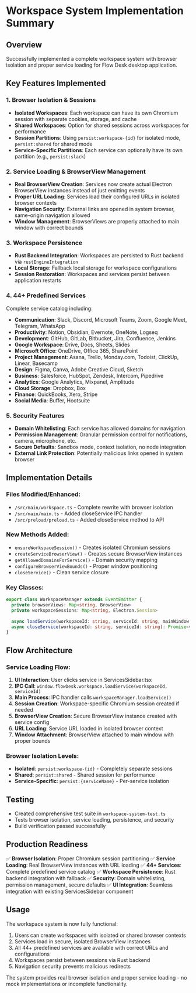 # Workspace System Implementation Summary

## Overview
Successfully implemented a complete workspace system with browser isolation and proper service loading for Flow Desk desktop application.

## Key Features Implemented

### 1. Browser Isolation & Sessions
- **Isolated Workspaces**: Each workspace can have its own Chromium session with separate cookies, storage, and cache
- **Shared Workspaces**: Option for shared sessions across workspaces for performance
- **Session Partitions**: Using `persist:workspace-{id}` for isolated mode, `persist:shared` for shared mode
- **Service-Specific Partitions**: Each service can optionally have its own partition (e.g., `persist:slack`)

### 2. Service Loading & BrowserView Management
- **Real BrowserView Creation**: Services now create actual Electron BrowserView instances instead of just emitting events
- **Proper URL Loading**: Services load their configured URLs in isolated browser contexts
- **Navigation Security**: External links are opened in system browser, same-origin navigation allowed
- **Window Management**: BrowserViews are properly attached to main window with correct bounds

### 3. Workspace Persistence
- **Rust Backend Integration**: Workspaces are persisted to Rust backend via `rustEngineIntegration`
- **Local Storage**: Fallback local storage for workspace configurations
- **Session Restoration**: Workspaces and services persist between application restarts

### 4. 44+ Predefined Services
Complete service catalog including:
- **Communication**: Slack, Discord, Microsoft Teams, Zoom, Google Meet, Telegram, WhatsApp
- **Productivity**: Notion, Obsidian, Evernote, OneNote, Logseq
- **Development**: GitHub, GitLab, Bitbucket, Jira, Confluence, Jenkins
- **Google Workspace**: Drive, Docs, Sheets, Slides
- **Microsoft Office**: OneDrive, Office 365, SharePoint
- **Project Management**: Asana, Trello, Monday.com, Todoist, ClickUp, Linear, Basecamp
- **Design**: Figma, Canva, Adobe Creative Cloud, Sketch
- **Business**: Salesforce, HubSpot, Zendesk, Intercom, Pipedrive
- **Analytics**: Google Analytics, Mixpanel, Amplitude
- **Cloud Storage**: Dropbox, Box
- **Finance**: QuickBooks, Xero, Stripe
- **Social Media**: Buffer, Hootsuite

### 5. Security Features
- **Domain Whitelisting**: Each service has allowed domains for navigation
- **Permission Management**: Granular permission control for notifications, camera, microphone, etc.
- **Secure Defaults**: Sandbox mode, context isolation, no node integration
- **External Link Protection**: Potentially malicious links opened in system browser

## Implementation Details

### Files Modified/Enhanced:
- `/src/main/workspace.ts` - Complete rewrite with browser isolation
- `/src/main/main.ts` - Added closeService IPC handler
- `/src/preload/preload.ts` - Added closeService method to API

### New Methods Added:
- `ensureWorkspaceSession()` - Creates isolated Chromium sessions
- `createServiceBrowserView()` - Creates secure BrowserView instances
- `getAllowedDomainsForService()` - Domain security mapping
- `configureBrowserViewBounds()` - Proper window positioning
- `closeService()` - Clean service closure

### Key Classes:
```typescript
export class WorkspaceManager extends EventEmitter {
  private browserViews: Map<string, BrowserView>
  private workspaceSessions: Map<string, Electron.Session>
  
  async loadService(workspaceId: string, serviceId: string, mainWindow: BrowserWindow): Promise<BrowserView>
  async closeService(workspaceId: string, serviceId: string): Promise<void>
}
```

## Flow Architecture

### Service Loading Flow:
1. **UI Interaction**: User clicks service in ServicesSidebar.tsx
2. **IPC Call**: `window.flowDesk.workspace.loadService(workspaceId, serviceId)`
3. **Main Process**: IPC handler calls `workspaceManager.loadService()`
4. **Session Creation**: Workspace-specific Chromium session created if needed
5. **BrowserView Creation**: Secure BrowserView instance created with service config
6. **URL Loading**: Service URL loaded in isolated browser context
7. **Window Attachment**: BrowserView attached to main window with proper bounds

### Browser Isolation Levels:
- **Isolated**: `persist:workspace-{id}` - Completely separate sessions
- **Shared**: `persist:shared` - Shared session for performance
- **Service-Specific**: `persist:{serviceName}` - Per-service isolation

## Testing
- Created comprehensive test suite in `workspace-system-test.ts`
- Tests browser isolation, service loading, persistence, and security
- Build verification passed successfully

## Production Readiness
✅ **Browser Isolation**: Proper Chromium session partitioning
✅ **Service Loading**: Real BrowserView instances with URL loading
✅ **44+ Services**: Complete predefined service catalog
✅ **Workspace Persistence**: Rust backend integration with fallback
✅ **Security**: Domain whitelisting, permission management, secure defaults
✅ **UI Integration**: Seamless integration with existing ServicesSidebar component

## Usage
The workspace system is now fully functional:
1. Users can create workspaces with isolated or shared browser contexts
2. Services load in secure, isolated BrowserView instances
3. All 44+ predefined services are available with correct URLs and configurations
4. Workspaces persist between sessions via Rust backend
5. Navigation security prevents malicious redirects

The system provides real browser isolation and proper service loading - no mock implementations or incomplete functionality.